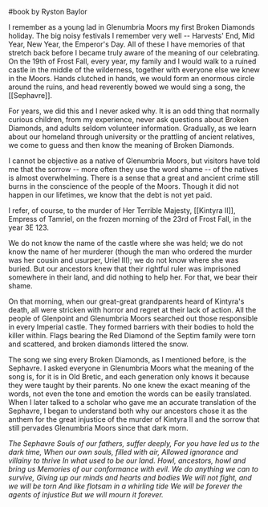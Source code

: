 #book
by Ryston Baylor

I remember as a young lad in Glenumbria Moors my first Broken Diamonds holiday. The big noisy festivals I remember very well -- Harvests' End, Mid Year, New Year, the Emperor's Day. All of these I have memories of that stretch back before I became truly aware of the meaning of our celebrating. On the 19th of Frost Fall, every year, my family and I would walk to a ruined castle in the middle of the wilderness, together with everyone else we knew in the Moors. Hands clutched in hands, we would form an enormous circle around the ruins, and head reverently bowed we would sing a song, the [[Sephavre]].

For years, we did this and I never asked why. It is an odd thing that normally curious children, from my experience, never ask questions about Broken Diamonds, and adults seldom volunteer information. Gradually, as we learn about our homeland through university or the prattling of ancient relatives, we come to guess and then know the meaning of Broken Diamonds.

I cannot be objective as a native of Glenumbria Moors, but visitors have told me that the sorrow -- more often they use the word shame -- of the natives is almost overwhelming. There is a sense that a great and ancient crime still burns in the conscience of the people of the Moors. Though it did not happen in our lifetimes, we know that the debt is not yet paid.

I refer, of course, to the murder of Her Terrible Majesty, [[Kintyra II]], Empress of Tamriel, on the frozen morning of the 23rd of Frost Fall, in the year 3E 123.

We do not know the name of the castle where she was held; we do not know the name of her murderer (though the man who ordered the murder was her cousin and usurper, Uriel III); we do not know where she was buried. But our ancestors knew that their rightful ruler was imprisoned somewhere in their land, and did nothing to help her. For that, we bear their shame.

On that morning, when our great-great grandparents heard of Kintyra's death, all were stricken with horror and regret at their lack of action. All the people of Glenpoint and Glenumbria Moors searched out those responsible in every Imperial castle. They formed barriers with their bodies to hold the killer within. Flags bearing the Red Diamond of the Septim family were torn and scattered, and broken diamonds littered the snow.

The song we sing every Broken Diamonds, as I mentioned before, is the Sephavre. I asked everyone in Glenumbria Moors what the meaning of the song is, for it is in Old Bretic, and each generation only knows it because they were taught by their parents. No one knew the exact meaning of the words, not even the tone and emotion the words can be easily translated. When I later talked to a scholar who gave me an accurate translation of the Sephavre, I began to understand both why our ancestors chose it as the anthem for the great injustice of the murder of Kintyra II and the sorrow that still pervades Glenumbria Moors since that dark morn.

*The Sephavre Souls of our fathers, suffer deeply,*
*For you have led us to the dark time,*
*When our own souls, filled with air,*
*Allowed ignorance and villainy to thrive In what used to be our land.*
*Howl, ancestors, howl and bring us*
*Memories of our conformance with evil.*
*We do anything we can to survive,*
*Giving up our minds and hearts and bodies*
*We will not fight, and we will be torn*
*And like flotsam in a whirling tide*
*We will be forever the agents of injustice*
*But we will mourn it forever.*